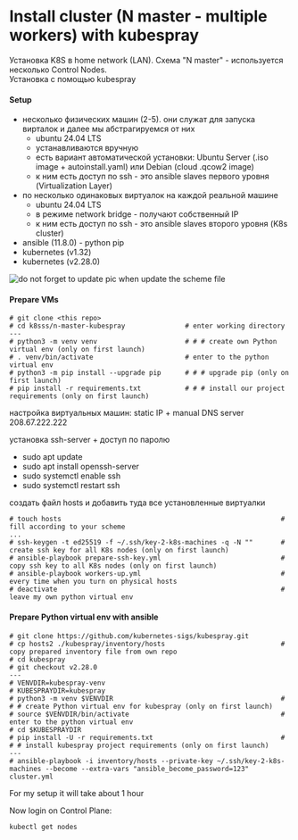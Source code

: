 # Install cluster (N master - multiple workers) with kubespray

Установка K8S в home network (LAN). Схема "N master" - используется несколько Control Nodes. <br>
Установка с помощью kubespray<br>


#### Setup
* несколько физических машин (2-5). они служат для запуска вирталок и далее мы абстрагируемся от них
    * ubuntu 24.04 LTS
    * устанавливаются вручную
    * есть вариант автоматической установки: Ubuntu Server (.iso image + autoinstall.yaml) или Debian (cloud .qcow2 image)
    * к ним есть доступ по ssh - это ansible slaves первого уровня (Virtualization Layer)
* по несколько одинаковых виртуалок на каждой реальной машине
    * ubuntu 24.04 LTS
    * в режиме network bridge - получают собственный IP
    * к ним есть доступ по ssh - это ansible slaves второго уровня (K8s cluster)
* ansible (11.8.0) - python pip
* kubernetes (v1.32)
* kubernetes (v2.28.0)


![do not forget to update pic when update the scheme file](res/k8s_scheme.png "initial scheme of k8s setup") <br>


#### Prepare VMs

```
# git clone <this repo>
# cd k8sss/n-master-kubespray               # enter working directory
---
# python3 -m venv venv                      # # # create own Python virtual env (only on first launch)
# . venv/bin/activate                       # enter to the python virtual env
# python3 -m pip install --upgrade pip      # # # upgrade pip (only on first launch)
# pip install -r requirements.txt           # # # install our project requirements (only on first launch)
```

настройка виртуальных машин: static IP + manual DNS server 208.67.222.222

установка ssh-server + доступ по паролю
* sudo apt update
* sudo apt install openssh-server
* sudo systemctl enable ssh
* sudo systemctl restart ssh

создать файл hosts и добавить туда все установленные виртуалки
```
# touch hosts                                                       # fill according to your scheme
...
# ssh-keygen -t ed25519 -f ~/.ssh/key-2-k8s-machines -q -N ""       # create ssh key for all K8s nodes (only on first launch)
# ansible-playbook prepare-ssh-key.yml                              # copy ssh key to all K8s nodes (only on first launch)
# ansible-playbook workers-up.yml                                   # every time when you turn on physical hosts
# deactivate                                                        # leave my own python virtual env
```



#### Prepare Python virtual env with ansible
```
# git clone https://github.com/kubernetes-sigs/kubespray.git
# cp hosts2 ./kubespray/inventory/hosts                             # copy prepared inventory file from own repo
# cd kubespray
# git checkout v2.28.0
---
# VENVDIR=kubespray-venv
# KUBESPRAYDIR=kubespray
# python3 -m venv $VENVDIR                                          # # # create Python virtual env for kubespray (only on first launch)
# source $VENVDIR/bin/activate                                      # enter to the python virtual env
# cd $KUBESPRAYDIR
# pip install -U -r requirements.txt                                # # # install kubespray project requirements (only on first launch)
---
# ansible-playbook -i inventory/hosts --private-key ~/.ssh/key-2-k8s-machines --become --extra-vars "ansible_become_password=123" cluster.yml
```

For my setup it will take about 1 hour <br>

Now login on Control Plane:
```
kubectl get nodes
```

